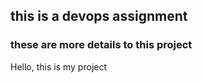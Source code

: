 ## this is a devops assignment

### these are more details to this project
Hello, this is my project
